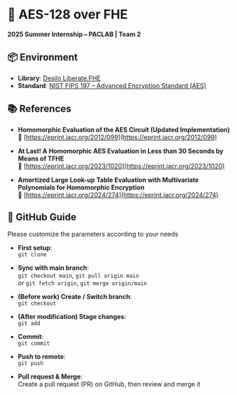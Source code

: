 # 🔐 AES-128 over FHE  
**2025 Summer Internship – PACLAB | Team 2**

## 📦 Environment  
- **Library**: [Desilo Liberate.FHE](https://fhe.desilo.dev/latest/)  
- **Standard**: [NIST FIPS 197 – Advanced Encryption Standard (AES)](https://doi.org/10.6028/NIST.FIPS.197-upd1)

## 📚 References  

- **Homomorphic Evaluation of the AES Circuit (Updated Implementation)**  
   🔗 [https://eprint.iacr.org/2012/099](https://eprint.iacr.org/2012/099)

- **At Last! A Homomorphic AES Evaluation in Less than 30 Seconds by Means of TFHE**  
   🔗 [https://eprint.iacr.org/2023/1020](https://eprint.iacr.org/2023/1020)

- **Amortized Large Look-up Table Evaluation with Multivariate Polynomials for Homomorphic Encryption**  
   🔗 [https://eprint.iacr.org/2024/274](https://eprint.iacr.org/2024/274)

## 🤝 GitHub Guide  

Please customize the parameters according to your needs

- **First setup**:  
  `git clone`

- **Sync with main branch**:  
  `git checkout main`, `git pull origin main`  
  or
  `git fetch origin`, `git merge origin/main`

- **(Before work) Create / Switch branch**:  
  `git checkout`

- **(After modification) Stage changes**:  
  `git add`

- **Commit**:  
  `git commit`

- **Push to remote**:  
  `git push`

- **Pull request & Merge**:  
  Create a pull request (PR) on GitHub, then review and merge it

